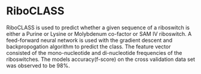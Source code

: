 # RiboCLASS
RiboCLASS is used to predict whether a given sequence of a riboswitch is either a Purine or Lysine or Molybdenum co-factor or SAM IV riboswitch. A feed-forward neural network is used with the gradient descent and backpropogation algorithm to predict the class. The feature vector consisted of the mono-nucleotide and di-nucleotide frequencies of the riboswitches. The models accuracy(f-score) on the cross validation data set was observed to be 98%.
